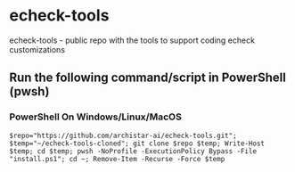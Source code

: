 # echeck-tools
echeck-tools - public repo with the tools to support coding echeck customizations

## Run the following command/script in PowerShell (pwsh)

### PowerShell On Windows/Linux/MacOS
```
$repo="https://github.com/archistar-ai/echeck-tools.git"; $temp="~/echeck-tools-cloned"; git clone $repo $temp; Write-Host $temp; cd $temp; pwsh -NoProfile -ExecutionPolicy Bypass -File "install.ps1"; cd ~; Remove-Item -Recurse -Force $temp
```